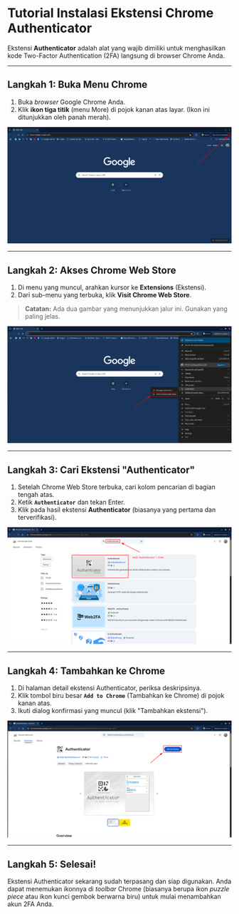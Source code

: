 # Tutorial Instalasi Ekstensi Chrome Authenticator

Ekstensi **Authenticator** adalah alat yang wajib dimiliki untuk menghasilkan kode Two-Factor Authentication (2FA) langsung di browser Chrome Anda.

---

## Langkah 1: Buka Menu Chrome

1.  Buka *browser* Google Chrome Anda.
2.  Klik **ikon tiga titik** (menu More) di pojok kanan atas layar. (Ikon ini ditunjukkan oleh panah merah).

![Klik ikon tiga titik di pojok kanan atas](asset/tutor_1.png)

---

## Langkah 2: Akses Chrome Web Store

1.  Di menu yang muncul, arahkan kursor ke **Extensions** (Ekstensi).
2.  Dari sub-menu yang terbuka, klik **Visit Chrome Web Store**.

> **Catatan:** Ada dua gambar yang menunjukkan jalur ini. Gunakan yang paling jelas.

![Arahkan ke Extensions lalu klik Visit Chrome Web Store](asset/tutor_3.png)

---

## Langkah 3: Cari Ekstensi "Authenticator"

1.  Setelah Chrome Web Store terbuka, cari kolom pencarian di bagian tengah atas.
2.  Ketik **`Authenticator`** dan tekan Enter.
3.  Klik pada hasil ekstensi **Authenticator** (biasanya yang pertama dan terverifikasi).

![Ketik 'Authenticator' di kolom pencarian dan klik hasilnya](asset/tutor_4.png)

---

## Langkah 4: Tambahkan ke Chrome

1.  Di halaman detail ekstensi Authenticator, periksa deskripsinya.
2.  Klik tombol biru besar **`Add to Chrome`** (Tambahkan ke Chrome) di pojok kanan atas.
3.  Ikuti dialog konfirmasi yang muncul (klik "Tambahkan ekstensi").

![Klik tombol Add to Chrome](asset/tutor_5.png)

---

## Langkah 5: Selesai!

Ekstensi Authenticator sekarang sudah terpasang dan siap digunakan. Anda dapat menemukan ikonnya di *toolbar* Chrome (biasanya berupa ikon *puzzle piece* atau ikon kunci gembok berwarna biru) untuk mulai menambahkan akun 2FA Anda.